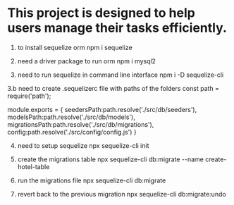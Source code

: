 # This project is designed to help users manage their tasks efficiently.

1.  to install sequelize orm
    npm i sequelize
2. need a driver package to run orm
    npm i mysql2

3. need to run sequelize in command line interface
    npm i -D sequelize-cli


3.b need to create .sequelizerc file with paths of the folders
    const path = require('path');

module.exports = {
    seedersPath:path.resolve('./src/db/seeders'),
    modelsPath:path.resolve('./src/db/models'),
    migrationsPath:path.resolve('./src/db/migrations'),
    config:path.resolve('./src/config/config.js')
}


4. need to setup sequelize
    npx sequelize-cli init

5. create the migrations table
    npx sequelize-cli db:migrate --name create-hotel-table

6. run the migrations file
     npx sequelize-cli db:migrate


7. revert back to the previous migration
    npx sequelize-cli db:migrate:undo

